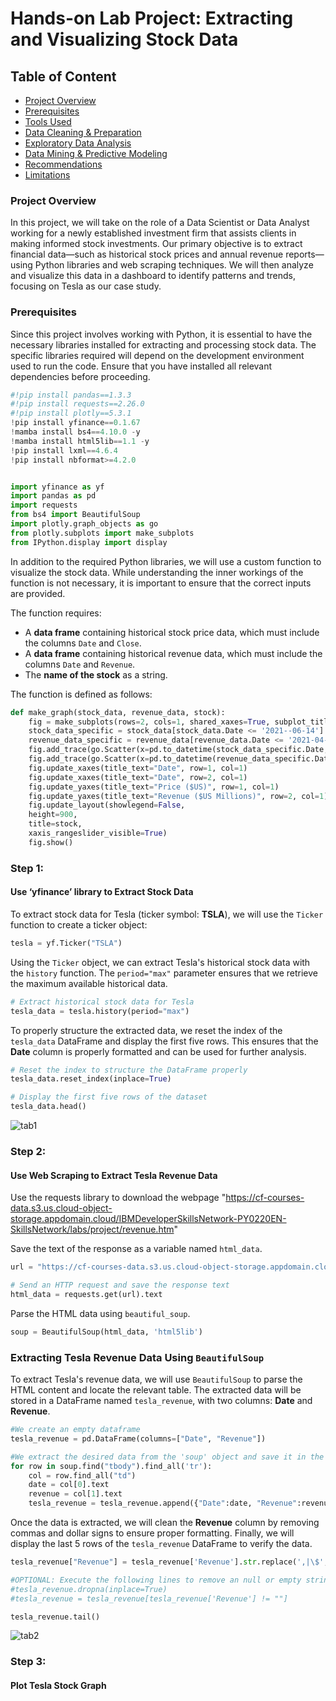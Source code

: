 # Hands-on Lab Project: Extracting and Visualizing Stock Data

## Table of Content
- [Project Overview](#project-overview)
- [Prerequisites](#prerequisites)
- [Tools Used](#tools-used)
- [Data Cleaning & Preparation](#data-cleaning--preparation)
- [Exploratory Data Analysis](#exploratory-data-analysis)
- [Data Mining & Predictive Modeling](#data-mining--predictive-modeling)
- [Recommendations](#recommendations)
- [Limitations](#limitations)

### Project Overview
In this project, we will take on the role of a Data Scientist or Data Analyst working for a newly established investment firm that assists clients in making informed stock investments. Our primary objective is to extract financial data—such as historical stock prices and annual revenue reports—using Python libraries and web scraping techniques. We will then analyze and visualize this data in a dashboard to identify patterns and trends, focusing on Tesla as our case study.

### Prerequisites
Since this project involves working with Python, it is essential to have the necessary libraries installed for extracting and processing stock data. The specific libraries required will depend on the development environment used to run the code. Ensure that you have installed all relevant dependencies before proceeding.

```python
#!pip install pandas==1.3.3
#!pip install requests==2.26.0
#!pip install plotly==5.3.1
!pip install yfinance==0.1.67
!mamba install bs4==4.10.0 -y
!mamba install html5lib==1.1 -y
!pip install lxml==4.6.4
!pip install nbformat>=4.2.0


import yfinance as yf
import pandas as pd
import requests
from bs4 import BeautifulSoup
import plotly.graph_objects as go
from plotly.subplots import make_subplots
from IPython.display import display

```
In addition to the required Python libraries, we will use a custom function to visualize the stock data. While understanding the inner workings of the function is not necessary, it is important to ensure that the correct inputs are provided.

The function requires:
- A **data frame** containing historical stock price data, which must include the columns `Date` and `Close`.
- A **data frame** containing historical revenue data, which must include the columns `Date` and `Revenue`.
- The **name of the stock** as a string.

The function is defined as follows:

```python
def make_graph(stock_data, revenue_data, stock):
    fig = make_subplots(rows=2, cols=1, shared_xaxes=True, subplot_titles=("Historical Share Price", "Historical Revenue"), vertical_spacing = .3)
    stock_data_specific = stock_data[stock_data.Date <= '2021--06-14']
    revenue_data_specific = revenue_data[revenue_data.Date <= '2021-04-30']
    fig.add_trace(go.Scatter(x=pd.to_datetime(stock_data_specific.Date, infer_datetime_format=True), y=stock_data_specific.Close.astype("float"), name="Share Price"), row=1, col=1)
    fig.add_trace(go.Scatter(x=pd.to_datetime(revenue_data_specific.Date, infer_datetime_format=True), y=revenue_data_specific.Revenue.astype("float"), name="Revenue"), row=2, col=1)
    fig.update_xaxes(title_text="Date", row=1, col=1)
    fig.update_xaxes(title_text="Date", row=2, col=1)
    fig.update_yaxes(title_text="Price ($US)", row=1, col=1)
    fig.update_yaxes(title_text="Revenue ($US Millions)", row=2, col=1)
    fig.update_layout(showlegend=False,
    height=900,
    title=stock,
    xaxis_rangeslider_visible=True)
    fig.show()

```

### Step 1: 
#### Use ‘yfinance’ library to Extract Stock Data

To extract stock data for Tesla (ticker symbol: **TSLA**), we will use the `Ticker` function to create a ticker object:  

```python
tesla = yf.Ticker("TSLA")
```

Using the `Ticker` object, we can extract Tesla's historical stock data with the `history` function. The `period="max"` parameter ensures that we retrieve the maximum available historical data.

```python
# Extract historical stock data for Tesla
tesla_data = tesla.history(period="max")
```

To properly structure the extracted data, we reset the index of the `tesla_data` DataFrame and display the first five rows. This ensures that the **Date** column is properly formatted and can be used for further analysis.

```python
# Reset the index to structure the DataFrame properly
tesla_data.reset_index(inplace=True)

# Display the first five rows of the dataset
tesla_data.head()
```
![tab1](https://github.com/user-attachments/assets/1f929d17-e9d6-4a72-89e7-f776caade77b)

### Step 2: 
#### Use Web Scraping to Extract Tesla Revenue Data

Use the requests library to download the webpage "https://cf-courses-data.s3.us.cloud-object-storage.appdomain.cloud/IBMDeveloperSkillsNetwork-PY0220EN-SkillsNetwork/labs/project/revenue.htm"

Save the text of the response as a variable named `html_data`.

```python
url = "https://cf-courses-data.s3.us.cloud-object-storage.appdomain.cloud/IBMDeveloperSkillsNetwork-PY0220EN-SkillsNetwork/labs/project/revenue.htm"

# Send an HTTP request and save the response text
html_data = requests.get(url).text
```

Parse the HTML data using `beautiful_soup`.

```python
soup = BeautifulSoup(html_data, 'html5lib')
```

### Extracting Tesla Revenue Data Using `BeautifulSoup`  

To extract Tesla's revenue data, we will use `BeautifulSoup` to parse the HTML content and locate the relevant table. The extracted data will be stored in a DataFrame named `tesla_revenue`, with two columns: **Date** and **Revenue**.  

```python
#We create an empty dataframe
tesla_revenue = pd.DataFrame(columns=["Date", "Revenue"])

#We extract the desired data from the 'soup' object and save it in the dataframe
for row in soup.find("tbody").find_all('tr'):
    col = row.find_all("td")
    date = col[0].text
    revenue = col[1].text
    tesla_revenue = tesla_revenue.append({"Date":date, "Revenue":revenue}, ignore_index=True)
```

Once the data is extracted, we will clean the **Revenue** column by removing commas and dollar signs to ensure proper formatting. Finally, we will display the last 5 rows of the `tesla_revenue` DataFrame to verify the data.

```python
tesla_revenue["Revenue"] = tesla_revenue['Revenue'].str.replace(',|\$',"")

#OPTIONAL: Execute the following lines to remove an null or empty strings in the Revenue column.
#tesla_revenue.dropna(inplace=True)
#tesla_revenue = tesla_revenue[tesla_revenue['Revenue'] != ""]

tesla_revenue.tail()
```

![tab2](https://github.com/user-attachments/assets/8206a872-a159-4a5b-84a9-5bd03c504048)

### Step 3: 
#### Plot Tesla Stock Graph


